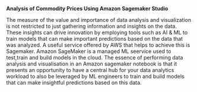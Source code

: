 **Analysis of Commodity Prices Using Amazon Sagemaker Studio**

The measure of the value and importance of data analysis and visualization is not restricted to just gathering information and insights on the data. These insights can drive innovation by employing tools such as AI & ML to train models that can make important predictions based on the data that was analyzed. A useful service offered by AWS that helps to achieve this is Sagemaker. Amazon SageMaker is a managed ML seervice used to test,train and build models in the cloud. The essence of performing data analysis and visualisation in an Amazon sagemaker notebook is that it presents an opportunity to have a central hub for your data analytics workload to also be leveraged by ML engineers to train and build models that can make insightful predictions based on this data.   
